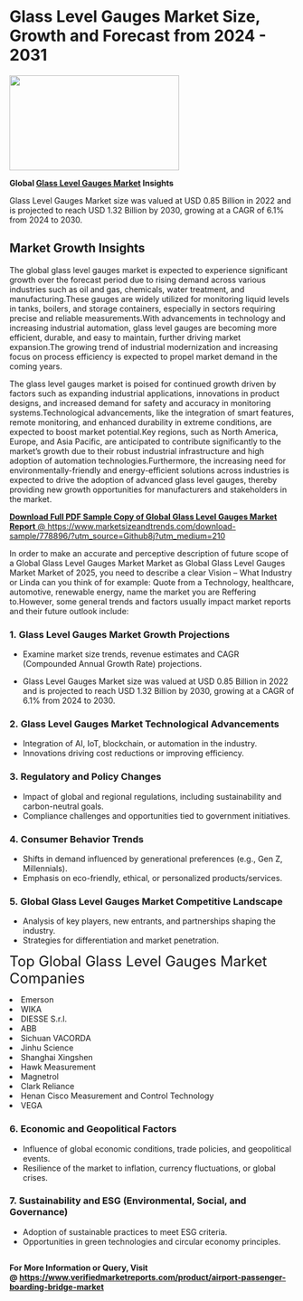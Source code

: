 <H1>Glass Level Gauges Market Size, Growth and Forecast from 2024 - 2031</H1><img class="aligncenter size-medium wp-image-584254" src="https://thirdeyenews.in/wp-content/uploads/2024/09/Global-Market-Research-300x168.jpeg" alt="" width="300" height="168" /><p><strong>Global&nbsp;<a href="https://www.marketsizeandtrends.com/download-sample/778896/?utm_source=Github8j?utm_medium=210">Glass Level Gauges Market</a> Insights</strong></p><p>Glass Level Gauges Market size was valued at USD 0.85 Billion in 2022 and is projected to reach USD 1.32 Billion by 2030, growing at a CAGR of 6.1% from 2024 to 2030.</p><p><h2>Market Growth Insights</h2> <p>The global glass level gauges market is expected to experience significant growth over the forecast period due to rising demand across various industries such as oil and gas, chemicals, water treatment, and manufacturing.These gauges are widely utilized for monitoring liquid levels in tanks, boilers, and storage containers, especially in sectors requiring precise and reliable measurements.With advancements in technology and increasing industrial automation, glass level gauges are becoming more efficient, durable, and easy to maintain, further driving market expansion.The growing trend of industrial modernization and increasing focus on process efficiency is expected to propel market demand in the coming years.</p> <p><a href="#"></a></p> <p>The glass level gauges market is poised for continued growth driven by factors such as expanding industrial applications, innovations in product designs, and increased demand for safety and accuracy in monitoring systems.Technological advancements, like the integration of smart features, remote monitoring, and enhanced durability in extreme conditions, are expected to boost market potential.Key regions, such as North America, Europe, and Asia Pacific, are anticipated to contribute significantly to the market’s growth due to their robust industrial infrastructure and high adoption of automation technologies.Furthermore, the increasing need for environmentally-friendly and energy-efficient solutions across industries is expected to drive the adoption of advanced glass level gauges, thereby providing new growth opportunities for manufacturers and stakeholders in the market.</p> <p><a href="#"></p><p><span class=""><strong>Download Full PDF Sample Copy of Global Glass Level Gauges Market Report</strong> @ <a href="https://www.marketsizeandtrends.com/download-sample/778896/?utm_source=Github8j?utm_medium=210" target="_blank">https://www.marketsizeandtrends.com/download-sample/778896/?utm_source=Github8j?utm_medium=210</a></span></p><p>In order to make an accurate and perceptive description of future scope of a Global&nbsp;Glass Level Gauges Market Market as Global&nbsp;Glass Level Gauges Market Market of 2025, you need to describe a clear Vision &ndash; What Industry or Linda can you think of for example: Quote from a Technology, healthcare, automotive, renewable energy, name the market you are Reffering to.However, some general trends and factors usually impact market reports and their future outlook include:</p><h3>1.&nbsp;<strong>Glass Level Gauges Market Growth Projections</strong></h3><ul><li>Examine market size trends, revenue estimates and CAGR (Compounded Annual Growth Rate) projections.</li><li><p>Glass Level Gauges Market size was valued at USD 0.85 Billion in 2022 and is projected to reach USD 1.32 Billion by 2030, growing at a CAGR of 6.1% from 2024 to 2030.</p></li></ul><h3>2.&nbsp;<strong>Glass Level Gauges Market Technological Advancements</strong></h3><ul><li>Integration of AI, IoT, blockchain, or automation in the industry.</li><li>Innovations driving cost reductions or improving efficiency.</li></ul><h3>3.&nbsp;<strong>Regulatory and Policy Changes</strong></h3><ul><li>Impact of global and regional regulations, including sustainability and carbon-neutral goals.</li><li>Compliance challenges and opportunities tied to government initiatives.</li></ul><h3>4.&nbsp;<strong>Consumer Behavior Trends</strong></h3><ul><li>Shifts in demand influenced by generational preferences (e.g., Gen Z, Millennials).</li><li>Emphasis on eco-friendly, ethical, or personalized products/services.</li></ul><h3>5.&nbsp;<strong>Global Glass Level Gauges Market Competitive Landscape</strong></h3><ul><li>Analysis of key players, new entrants, and partnerships shaping the industry.</li><li>Strategies for differentiation and market penetration.</li></ul><p data-pm-slice="1 1 []"><span style="color: inherit; font-family: inherit; font-size: 25px;">Top Global Glass Level Gauges Market Companies</span></p><div class="" data-test-id=""><p><li>Emerson</li><li> WIKA</li><li> DIESSE S.r.l.</li><li> ABB</li><li> Sichuan VACORDA</li><li> Jinhu Science</li><li> Shanghai Xingshen</li><li> Hawk Measurement</li><li> Magnetrol</li><li> Clark Reliance</li><li> Henan Cisco Measurement and Control Technology</li><li> VEGA</li></p></div><h3>6.&nbsp;<strong>Economic and Geopolitical Factors</strong></h3><ul><li>Influence of global economic conditions, trade policies, and geopolitical events.</li><li>Resilience of the market to inflation, currency fluctuations, or global crises.</li></ul><h3>7.&nbsp;<strong>Sustainability and ESG (Environmental, Social, and Governance)</strong></h3><ul><li>Adoption of sustainable practices to meet ESG criteria.</li><li>Opportunities in green technologies and circular economy principles.</li></ul><h2><strong style="font-size: 14px;">For More Information or Query, Visit @&nbsp;</strong><a style="background-color: #ffffff; font-size: 14px;" href="https://www.marketsizeandtrends.com/report/glass-level-gauges-market/" target="_blank">https://www.verifiedmarketreports.com/product/airport-passenger-boarding-bridge-market</a></h2>